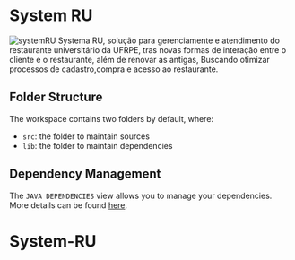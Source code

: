 # System RU
![systemRU](https://user-images.githubusercontent.com/52515361/101966372-45902400-3bf6-11eb-877d-daba2098e480.png)
 Systema RU, solução para gerenciamente e atendimento do restaurante universitário da UFRPE, tras novas formas de interação entre o cliente e o restaurante, além de renovar as antigas, Buscando otimizar processos de cadastro,compra e acesso ao restaurante.

## Folder Structure

The workspace contains two folders by default, where:

- `src`: the folder to maintain sources
- `lib`: the folder to maintain dependencies

## Dependency Management

The `JAVA DEPENDENCIES` view allows you to manage your dependencies. More details can be found [here](https://github.com/microsoft/vscode-java-pack/blob/master/release-notes/v0.9.0.md#work-with-jar-files-directly).
# System-RU
